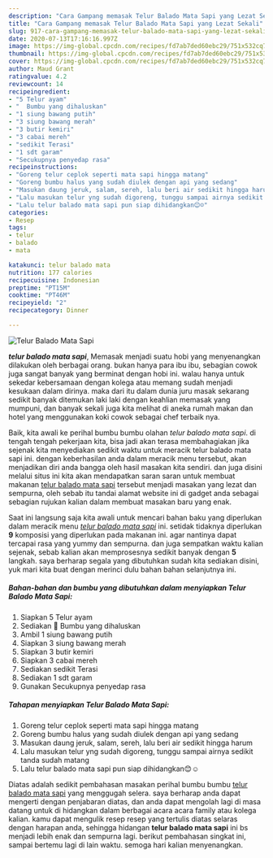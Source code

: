 ```yaml
---
description: "Cara Gampang memasak Telur Balado Mata Sapi yang Lezat Sekali"
title: "Cara Gampang memasak Telur Balado Mata Sapi yang Lezat Sekali"
slug: 917-cara-gampang-memasak-telur-balado-mata-sapi-yang-lezat-sekali
date: 2020-07-13T17:16:16.997Z
image: https://img-global.cpcdn.com/recipes/fd7ab7ded60ebc29/751x532cq70/telur-balado-mata-sapi-foto-resep-utama.jpg
thumbnail: https://img-global.cpcdn.com/recipes/fd7ab7ded60ebc29/751x532cq70/telur-balado-mata-sapi-foto-resep-utama.jpg
cover: https://img-global.cpcdn.com/recipes/fd7ab7ded60ebc29/751x532cq70/telur-balado-mata-sapi-foto-resep-utama.jpg
author: Maud Grant
ratingvalue: 4.2
reviewcount: 14
recipeingredient:
- "5 Telur ayam"
- "  Bumbu yang dihaluskan"
- "1 siung bawang putih"
- "3 siung bawang merah"
- "3 butir kemiri"
- "3 cabai mereh"
- "sedikit Terasi"
- "1 sdt garam"
- "Secukupnya penyedap rasa"
recipeinstructions:
- "Goreng telur ceplok seperti mata sapi hingga matang"
- "Goreng bumbu halus yang sudah diulek dengan api yang sedang"
- "Masukan daung jeruk, salam, sereh, lalu beri air sedikit hingga harum"
- "Lalu masukan telur yng sudah digoreng, tunggu sampai airnya sedikit tanda sudah matang"
- "Lalu telur balado mata sapi pun siap dihidangkan😊☺"
categories:
- Resep
tags:
- telur
- balado
- mata

katakunci: telur balado mata 
nutrition: 177 calories
recipecuisine: Indonesian
preptime: "PT15M"
cooktime: "PT46M"
recipeyield: "2"
recipecategory: Dinner

---
```



![Telur Balado Mata Sapi](https://img-global.cpcdn.com/recipes/fd7ab7ded60ebc29/751x532cq70/telur-balado-mata-sapi-foto-resep-utama.jpg)

<b><i>telur balado mata sapi</i></b>, Memasak menjadi suatu hobi yang menyenangkan dilakukan oleh berbagai orang. bukan hanya para ibu ibu, sebagian cowok juga sangat banyak yang berminat dengan hobi ini. walau hanya untuk sekedar kebersamaan dengan kolega atau memang sudah menjadi kesukaan dalam dirinya. maka dari itu dalam dunia juru masak sekarang sedikit banyak ditemukan laki laki dengan keahlian memasak yang mumpuni, dan banyak sekali juga kita melihat di aneka rumah makan dan hotel yang menggunakan koki cowok sebagai chef terbaik nya.

Baik, kita awali ke perihal bumbu bumbu olahan <i>telur balado mata sapi</i>. di tengah tengah pekerjaan kita, bisa jadi akan terasa membahagiakan jika sejenak kita menyediakan sedikit waktu untuk meracik telur balado mata sapi ini. dengan keberhasilan anda dalam meracik menu tersebut, akan menjadikan diri anda bangga oleh hasil masakan kita sendiri. dan juga disini melalui situs ini kita akan mendapatkan saran saran untuk membuat makanan <u>telur balado mata sapi</u> tersebut menjadi masakan yang lezat dan sempurna, oleh sebab itu tandai alamat website ini di gadget anda sebagai sebagian rujukan kalian dalam membuat masakan baru yang enak.




Saat ini langsung saja kita awali untuk mencari bahan baku yang diperlukan dalam meracik menu <u><i>telur balado mata sapi</i></u> ini. setidak tidaknya diperlukan <b>9</b> komposisi yang diperlukan pada makanan ini. agar nantinya dapat tercapai rasa yang yummy dan sempurna. dan juga sempatkan waktu kalian sejenak, sebab kalian akan memprosesnya sedikit banyak dengan <b>5</b> langkah. saya berharap segala yang dibutuhkan sudah kita sediakan disini, yuk mari kita buat dengan merinci dulu bahan bahan selanjutnya ini.

<!--inarticleads1-->

##### Bahan-bahan dan bumbu yang dibutuhkan dalam menyiapkan Telur Balado Mata Sapi:

1. Siapkan 5 Telur ayam
1. Sediakan  🍜 Bumbu yang dihaluskan
1. Ambil 1 siung bawang putih
1. Siapkan 3 siung bawang merah
1. Siapkan 3 butir kemiri
1. Siapkan 3 cabai mereh
1. Sediakan sedikit Terasi
1. Sediakan 1 sdt garam
1. Gunakan Secukupnya penyedap rasa




<!--inarticleads2-->

##### Tahapan menyiapkan Telur Balado Mata Sapi:

1. Goreng telur ceplok seperti mata sapi hingga matang
1. Goreng bumbu halus yang sudah diulek dengan api yang sedang
1. Masukan daung jeruk, salam, sereh, lalu beri air sedikit hingga harum
1. Lalu masukan telur yng sudah digoreng, tunggu sampai airnya sedikit tanda sudah matang
1. Lalu telur balado mata sapi pun siap dihidangkan😊☺




Diatas adalah sedikit pembahasan masakan perihal bumbu bumbu <u>telur balado mata sapi</u> yang menggugah selera. saya berharap anda dapat mengerti dengan penjabaran diatas, dan anda dapat mengolah lagi di masa datang untuk di hidangkan dalam berbagai acara acara family atau kolega kalian. kamu dapat mengulik resep resep yang tertulis diatas selaras dengan harapan anda, sehingga hidangan <b>telur balado mata sapi</b> ini bs menjadi lebih enak dan sempurna lagi. berikut pembahasan singkat ini, sampai bertemu lagi di lain waktu. semoga hari kalian menyenangkan.
